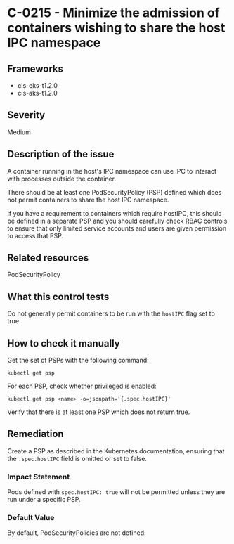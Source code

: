 # C-0215 - Minimize the admission of containers wishing to share the host IPC namespace

## Frameworks
* cis-eks-t1.2.0
* cis-aks-t1.2.0
 
## Severity
Medium

## Description of the issue
A container running in the host's IPC namespace can use IPC to interact with processes outside the container.

 There should be at least one PodSecurityPolicy (PSP) defined which does not permit containers to share the host IPC namespace.

 If you have a requirement to containers which require hostIPC, this should be defined in a separate PSP and you should carefully check RBAC controls to ensure that only limited service accounts and users are given permission to access that PSP.
 
## Related resources
PodSecurityPolicy
 
## What this control tests 
Do not generally permit containers to be run with the `hostIPC` flag set to true.
 
## How to check it manually 
Get the set of PSPs with the following command:

 
```
kubectl get psp

```
 For each PSP, check whether privileged is enabled:

 
```
kubectl get psp <name> -o=jsonpath='{.spec.hostIPC}'

```
 Verify that there is at least one PSP which does not return true.
 
## Remediation
Create a PSP as described in the Kubernetes documentation, ensuring that the `.spec.hostIPC` field is omitted or set to false.
 
### Impact Statement
Pods defined with `spec.hostIPC: true` will not be permitted unless they are run under a specific PSP.
 
### Default Value
By default, PodSecurityPolicies are not defined.
 
